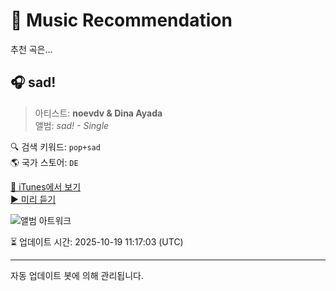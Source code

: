 
# 🎵 Music Recommendation

추천 곡은...

## 🎧 sad!  
> 아티스트: **noevdv & Dina Ayada**  
> 앨범: _sad! - Single_  

🔍 검색 키워드: `pop+sad`  
🌎 국가 스토어: `DE`

[🔗 iTunes에서 보기](https://music.apple.com/de/album/sad/1767073663?i=1767073664&uo=4)  
[▶️ 미리 듣기](https://audio-ssl.itunes.apple.com/itunes-assets/AudioPreview211/v4/c5/3d/84/c53d844e-c304-d132-0151-a460248b16ac/mzaf_13006581152779973983.plus.aac.p.m4a)

![앨범 아트워크](https://is1-ssl.mzstatic.com/image/thumb/Music221/v4/27/55/47/275547d0-66c4-e96a-34b5-7d08146b8c74/44644.jpg/100x100bb.jpg)

⏳ 업데이트 시간: 2025-10-19 11:17:03 (UTC)

---
자동 업데이트 봇에 의해 관리됩니다.
